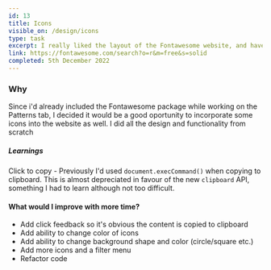 ```yaml
---
id: 13
title: Icons
visible_on: /design/icons
type: task
excerpt: I really liked the layout of the Fontawesome website, and have used their icons in the past. This was a good oportunity to learn how to implement the icons with Nuxt 3
link: https://fontawesome.com/search?o=r&m=free&s=solid
completed: 5th December 2022
---
```


### Why

Since i'd already included the Fontawesome package while working on the Patterns tab, I decided it would be a good oportunity to incorporate some icons into the website as well. I did all the design and functionality from scratch

##### Learnings

Click to copy - Previously I'd used `document.execCommand()` when copying to clipboard. This is almost depreciated in favour of the new `clipboard` API, something I had to learn although not too difficult.


#### What would I improve with more time?
- Add click feedback so it's obvious the content is copied to clipboard
- Add ability to change color of icons
- Add ability to change background shape and color (circle/square etc.)
- Add more icons and a filter menu
- Refactor code

